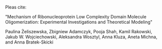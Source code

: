 Pleas cite:

"Mechanism of Ribonucleoprotein Low Complexity Domain Molecule Oligomerization: Experimental Investigations and Theoretical Modeling"

Paulina Żeliszewska, Zbigniew Adamczyk, Pooja Shah, Kamil Rakowski, Jakub W. Wojciechowski, Aleksandra Wosztyl, Anna Kluza, Aneta Michna, and Anna Bratek-Skicki 
